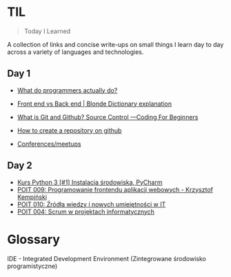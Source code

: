 # TIL
> Today I Learned

A collection of links and concise write-ups on small things I learn day to day across a variety of languages and technologies.

## Day 1

- [What do programmers actually do?](https://www.youtube.com/watch?v=FVdQETvHBoE) 
- [Front end vs Back end | Blonde Dictionary explanation](https://www.youtube.com/watch?v=NlpK0-TLrjw)
- [What is Git and Github? Source Control —Coding For Beginners](https://www.youtube.com/watch?v=3bchX_7ANQc)
- [How to create a repository on github](https://help.github.com/en/articles/create-a-repo)

- [Conferences/meetups](https://crossweb.pl/wydarzenia/krakow/)

## Day 2
- [Kurs Python 3 [#1] Instalacja środowiska, PyCharm](https://www.youtube.com/watch?v=NN5Pht2FRWs)
- [POIT 009: Programowanie frontendu aplikacji webowych - Krzysztof Kempiński](https://www.youtube.com/watch?v=vtn7UhAJrDU)
- [POIT 010: Źródła wiedzy i nowych umiejętności w IT](https://www.youtube.com/watch?v=r5xV34C5Bek&list=WL&index=3&t=0s)
- [POIT 004: Scrum w projektach informatycznych](https://www.youtube.com/watch?v=m0LApgEcDrg&list=WL&index=3)



# Glossary
IDE - Integrated Development Environment (Zintegrowane środowisko programistyczne)
